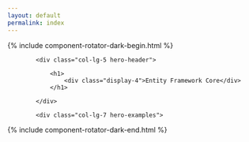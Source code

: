 ```yaml
---
layout: default
permalink: index
---
```


<!-- hero !-->

{% include component-rotator-dark-begin.html %}

<div class="hero">
	<div class="container">
		<div class="row">
		
			<div class="col-lg-5 hero-header">
			
				<h1>
					<div class="display-4">Entity Framework Core</div>
				</h1>
				
    		</div>

    		<div class="col-lg-7 hero-examples">	
</div>
</div>
</div>
</div>

{% include component-rotator-dark-end.html %}
